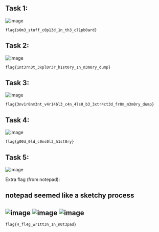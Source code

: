   ## Task 1: 
  
  ![image](https://user-images.githubusercontent.com/118754984/230709002-db9489ec-18f4-478c-be6f-666c3293fbe3.png)
    
    flag{s0m3_stuff_c0p13d_1n_th3_cl1pb0ard}
  
  ## Task 2: 
  
  ![image](https://user-images.githubusercontent.com/118754984/230708980-96bd3775-12c7-4f66-9422-5c4b566aac6a.png)
  
    flag{1nt3rn3t_3xpl0r3r_h1st0ry_1n_m3m0ry_dump}
  
  ## Task 3: 
  
  ![image](https://user-images.githubusercontent.com/118754984/230709061-b516e3e5-5752-4bae-8f99-a59f17703fae.png)
    
    flag{3nv1r0nm3nt_v4r14bl3_c4n_4ls0_b3_3xtr4ct3d_fr0m_m3m0ry_dump}
  
  ## Task 4: 
    
  ![image](https://user-images.githubusercontent.com/118754984/230709121-6a4e9594-f8a7-4133-901e-e2164ecd2e54.png)
    
    flag{g00d_0ld_c0ns0l3_h1st0ry}
  
  ## Task 5: 
    
  ![image](https://user-images.githubusercontent.com/118754984/230708592-8c9874a6-fe0f-4922-8ed4-5382a938e25e.png)

  Extra flag (from notepad):
  
  notepad seemed like a sketchy process
  ---
  ![image](https://user-images.githubusercontent.com/118754984/230709196-4f81a656-cadb-4811-a254-c4e9c5122acc.png)
  ![image](https://user-images.githubusercontent.com/118754984/230709557-81d4c478-8411-406f-894e-34b8c4e140fa.png)
  ![image](https://user-images.githubusercontent.com/118754984/230709598-e07cea2e-334d-4af6-9c69-6703c2d6716d.png)
  ---
    
    flag{4_fl4g_wr1tt3n_1n_n0t3pad}
